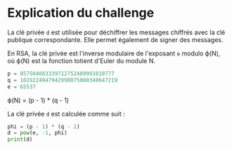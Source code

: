 # Explication du challenge

La clé privée `d` est utilisée pour déchiffrer les messages chiffrés avec la clé publique correspondante. Elle permet également de signer des messages.

En RSA, la clé privée est l'inverse modulaire de l'exposant `e` modulo ϕ(N), où ϕ(N) est la fonction totient d'Euler du module N.

```python
p = 857504083339712752489993810777
q = 1029224947942998075080348647219
e = 65537
```
ϕ(N) = (p - 1) * (q - 1)

La clé privée `d` est calculée comme suit :

```python
phi = (p - 1) * (q - 1)
d = pow(e, -1, phi)
print(d)
```